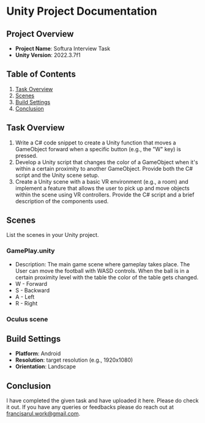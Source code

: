 # Unity Project Documentation

## Project Overview

- **Project Name**: Softura Interview Task
- **Unity Version**: 2022.3.7f1

## Table of Contents

1. [Task Overview](#task-overview)
2. [Scenes](#scenes)
3. [Build Settings](#build-settings)
4. [Conclusion](#Conclusion)

## Task Overview
1. Write a C# code snippet to create a Unity function that moves a GameObject forward when a specific button (e.g., the "W" key) is pressed.
2. Develop a Unity script that changes the color of a GameObject when it's within a certain proximity to another GameObject. Provide both the C# script and the Unity scene setup.
3. Create a Unity scene with a basic VR environment (e.g., a room) and implement a feature that allows the user to pick up and move objects within the scene using VR controllers. Provide the C# script and a brief description of the components used.

## Scenes

List the scenes in your Unity project.

### GamePlay.unity

- Description: The main game scene where gameplay takes place. The User can move the football with WASD controls. When the ball is in a certain proximity level with the table the color of the table gets changed.
- W - Forward
- S - Backward
- A - Left
- R - Right

### Oculus scene


## Build Settings

- **Platform**: Android
- **Resolution**: target resolution (e.g., 1920x1080)
- **Orientation**: Landscape


## Conclusion

I have completed the given task and have uploaded it here. Please do check it out. If you have any queries or feedbacks please do reach out at  <a href="mailto:francisarul.work@gmail.com?">francisarul.work@gmail.com</a>.
